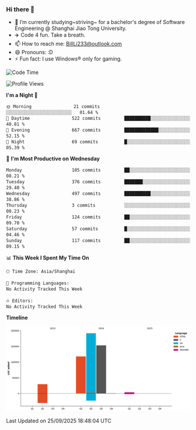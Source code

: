 ### Hi there 👋
- 🌱 I’m currently studying~striving~ for a bachelor's degree of Software Engineering @ Shanghai Jiao Tong University.
- ✈️ Code 4 fun. Take a breath.
- 📫 How to reach me: BillLi233@outlook.com
- 😄 Pronouns: :D
- ⚡ Fun fact: I use Windows® only for gaming.

<!--START_SECTION:waka-->
![Code Time](http://img.shields.io/badge/Code%20Time-470%20hrs%202%20mins-blue)

![Profile Views](http://img.shields.io/badge/Profile%20Views-1-blue)

**I'm a Night 🦉** 

```text
🌞 Morning                21 commits          ░░░░░░░░░░░░░░░░░░░░░░░░░   01.64 % 
🌆 Daytime                522 commits         ██████████░░░░░░░░░░░░░░░   40.81 % 
🌃 Evening                667 commits         █████████████░░░░░░░░░░░░   52.15 % 
🌙 Night                  69 commits          █░░░░░░░░░░░░░░░░░░░░░░░░   05.39 % 
```
📅 **I'm Most Productive on Wednesday** 

```text
Monday                   105 commits         ██░░░░░░░░░░░░░░░░░░░░░░░   08.21 % 
Tuesday                  376 commits         ███████░░░░░░░░░░░░░░░░░░   29.40 % 
Wednesday                497 commits         ██████████░░░░░░░░░░░░░░░   38.86 % 
Thursday                 3 commits           ░░░░░░░░░░░░░░░░░░░░░░░░░   00.23 % 
Friday                   124 commits         ██░░░░░░░░░░░░░░░░░░░░░░░   09.70 % 
Saturday                 57 commits          █░░░░░░░░░░░░░░░░░░░░░░░░   04.46 % 
Sunday                   117 commits         ██░░░░░░░░░░░░░░░░░░░░░░░   09.15 % 
```


📊 **This Week I Spent My Time On** 

```text
🕑︎ Time Zone: Asia/Shanghai

💬 Programming Languages: 
No Activity Tracked This Week

🔥 Editors: 
No Activity Tracked This Week
```

**Timeline**

![Lines of Code chart](https://raw.githubusercontent.com/GMH233/GMH233/main/assets/bar_graph.png)


 Last Updated on 25/09/2025 18:48:04 UTC
<!--END_SECTION:waka-->

<!--
**GMH233/GMH233** is a ✨ _special_ ✨ repository because its `README.md` (this file) appears on your GitHub profile.

Here are some ideas to get you started:

- 🔭 I’m currently working on ...
- 🌱 I’m currently learning ...
- 👯 I’m looking to collaborate on ...
- 🤔 I’m looking for help with ...
- 💬 Ask me about ...
- 📫 How to reach me: ...
- 😄 Pronouns: ...
- ⚡ Fun fact: ...
-->
